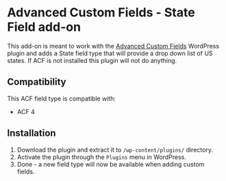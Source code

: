 Advanced Custom Fields - State Field add-on
===============

This add-on is meant to work with the [Advanced Custom Fields](http://www.advancedcustomfields.com/) WordPress plugin and adds a State field type that will provide a drop down list of US states.  If ACF is not installed this plugin will not do anything.

Compatibility
-------------

This ACF field type is compatible with:
* ACF 4

Installation
------------
1. Download the plugin and extract it to `/wp-content/plugins/` directory.
2. Activate the plugin through the `Plugins` menu in WordPress.
3. Done - a new field type will now be available when adding custom fields.